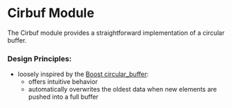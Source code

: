 # Cirbuf Module

The Cirbuf module provides a straightforward implementation of a circular buffer.

### Design Principles:
- loosely inspired by the [Boost circular_buffer](https://www.boost.org/doc/libs/1_84_0/doc/html/circular_buffer/implementation.html):
  - offers intuitive behavior
  - automatically overwrites the oldest data when new elements are pushed into a full buffer
